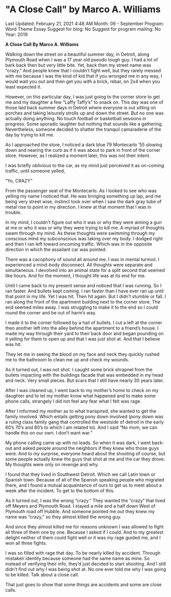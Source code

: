 # "A Close Call" by Marco A. Williams

Last Updated: February 21, 2021 4:48 AM
Month: 09 - September
Program: Word Theme Essay
Suggest for blog: No
Suggest for program mailing: No
Year: 2019

**A Close Call By Marco A. Williams**

Walking down the street on a beautiful summer day, in Detroit, along Plymouth Road when I was a 17 year old pseudo tough guy. I had a lot of bark back then but very little bite. Yet, back then my street name was “crazy.” And people knew that I couldn’t fight well, but they rarely messed with me because I was the kind of kid that if you wronged me in any way, I would wait you out and then get you with a brick, rebar, on 2x4 when you least expected it.

However, on this particular day, I was just going to the corner store to get me and my daughter a few “Laffy Taffy’s” to snack on. This day was one of those laid back summer days in Detroit where everyone is out sitting on porches and taking leisurely strolls up and down the street. But no one was actually doing anything. No touch football or basketball sessions in progress. Some sporadic laughter but nothing that sounds like a gathering. Nevertheless, someone decided to shatter the tranquil camaraderie of the day by trying to kill me.

As I approached the store, I noticed a dark blue 79 Montecarlo ‘55 slowing down and nearing the curb as if it was about to park in front of the corner store. However, as I realized a moment later, this was not their intent.

I was briefly oblivious to the car, as my mind just perceived it as on-coming traffic, until someone yelled,

“Yo, CRAZY”

From the passenger seat of the Montecarlo. As I looked to see who was yelling my name I noticed that. He was bringing something up lap, and me being very street wise, instinct took over when I saw the dark gray tube of metal rise to point in my direction. I knew at that moment that I was in trouble.

In my mind, I couldn’t figure out who it was or why they were aiming a gun at me or who it was or why they were trying to kill me. A myriad of thoughts swam through my mind. As these thoughts were swimming through my conscious mind my subconscious was taking over my body. I dodged right and then I ran left toward oncoming traffic. Which was in the opposite direction in which the assailant car was pointed.

There was a cacophony of sound all around me. I was in mental turmoil. I experienced a mind-body disconnect. All thoughts were separate and simultaneous. I devolved into an animal state for a split second that seemed like hours. And for the moment, I thought life was at its end for me.

Until I came back to my present sense and noticed that I was running. So I ran faster. And bullets kept coming. I ran faster than I have ever ran up until that point in my life. Yet I was hit. Then hit again. But I didn’t stumble or fall. I ran along the front of the apartment building next to the corner store. The end seemed miles away. I was struggling to make it to the end so I could round the corner and be out of harm’s way.

I made it to the corner followed by a hail of bullets. I cut a left at the corner then another left into the alley behind the apartment to a friend’s house. I made my way through their yard to their back door and began pounding on it yelling for them to open up and that I was just shot at. And that I believe was hit.

They let me in seeing the blood on my face and neck they quickly rushed me to the bathroom to clean me up and check my wounds.

As it turned out, I was not shot. I caught some brick shrapnel from the bullets impacting with the buildings facade that was embedded in my head and neck. Very small pieces. But scars that I still have nearly 30 years later.

After I was cleaned up, I went back to my mother’s home to check on my daughter and to let my mother know what happened and to make some phone calls, strangely I did not feel any fear what I felt was rage.

After I informed my mother as to what transpired, she wanted to get the family involved. Which entails getting pony down involved (pony down was a ruling class family gang that controlled the westside of detroit in the early 60’s 70’s and 80’s to which I am related to). And I said “No mom, we can handle this on our own. I don’t want war.”

My phone calling came up with no leads. So when it was dark, I went back-out and asked people around the neighbors if they knew who those guys were. And to my surprise, everyone heard about the shooting of course, but some people actually knew the guys that shot at me and the car they drove. My thoughts were only on revenge and why.

I found that they lived in Southwest Detroit. Which we call Latin town or Spanish town. Because of all of the Spanish speaking people who migrated there, and I found a mutual acquaintance of ours to get us to meet about a week after the incident. To get to the bottom of this.

As it turned out, I was the wrong “crazy.” They wanted the “crazy” that lived off Meyers and Plymouth Road. I stayed a mile and a half down West of Plymouth road off Hubble. And someone pointed me out they knew my name was “crazy,” so they almost killed the wrong guy.

And since they almost killed me for reasons unknown I was allowed to fight all three of them one by one. Because I asked if I could. And to my greatest delight neither of them could fight well or it was my rage guided me, and I won all three fights.

I was so filled with rage that day. To be nearly killed by accident. Through mistaken identity because someone had the same name as mine. So instead of verifying their info, they’d just decided to start shooting. And I still didn’t find out why I was being shot at. No one ever told me why I was going to be killed. Talk about a close call.

That just goes to show that some things are accidents and some are close calls.